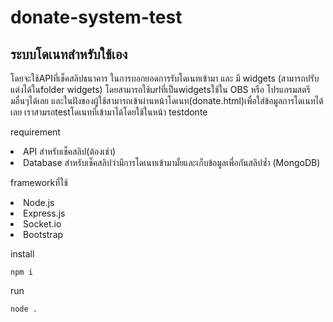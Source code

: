 # donate-system-test
<h2>ระบบโดเนทสำหรับใช้เอง</h2>
โดยจะใช้APIที่เช็คสลิปธนาคาร ในการบอกยอดการรับโดเนทเข้ามา และ มี widgets (สามารถปรับแต่งได้ในfolder widgets)
โดยสามารถใช้urlที่เป็นwidgetsใช้ใน OBS หรือ โปรแกรมสตรีมอื่นๆได้เลย และในฝังของผู้ใช้สามารถเข้าผ่านหน้าโดเนท(donate.html)เพื่อใส่ข้อมูลการโดเนทได้เลย
เราสามรถtestโดเนทที่เข้ามาได้โดยใช้ในหน้า testdonte 

requirement

<li>API สำหรับเช็คสลิป(ต้องเช่า)</li>
<li>Database สำหรับเช็คสลิปว่ามีการโดเนทเข้ามามั้ยและเก็บข้อมูลเพื่อกันสลิปซ้ำ (MongoDB)</li>

frameworkที่ใช้ 
<li>Node.js</li>
<li>Express.js</li>
<li>Socket.io</li>
<li>Bootstrap</li>

install 
```
npm i
```
run
```
node .
```
